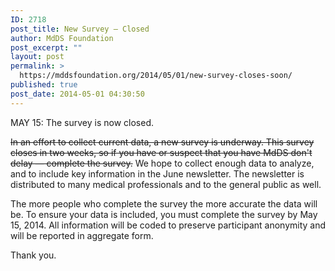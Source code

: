 ```yaml
---
ID: 2718
post_title: New Survey – Closed
author: MdDS Foundation
post_excerpt: ""
layout: post
permalink: >
  https://mddsfoundation.org/2014/05/01/new-survey-closes-soon/
published: true
post_date: 2014-05-01 04:30:50
---
```

MAY 15: The survey is now closed.

<span style="text-decoration: line-through;">In an effort to collect current data, a new survey is underway. This survey closes in two weeks, so if you have or suspect that you have MdDS don't delay — complete the survey.</span> We hope to collect enough data to analyze, and to include key information in the June newsletter. The newsletter is distributed to many medical professionals and to the general public as well.<small></small>

The more people who complete the survey the more accurate the data will be. To ensure your data is included, you must complete the survey by May 15, 2014. All information will be coded to preserve participant anonymity and will be reported in aggregate form.

Thank you.
